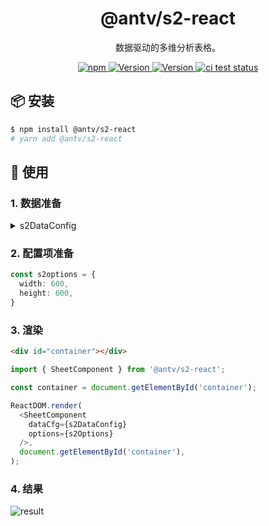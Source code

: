 <h1 align="center">@antv/s2-react</h1>

<div align="center">

数据驱动的多维分析表格。

<p>
 <a href="https://www.npmjs.com/package/@antv/s2-react" title="npm">
    <img src="https://img.shields.io/npm/dm/@antv/s2-react.svg" alt="npm"/>
  </a>
  <a href="https://www.npmjs.com/package/@antv/s2-react" target="_blank">
    <img alt="Version" src="https://img.shields.io/npm/v/@antv/s2-react.svg" alt="version">
  </a>
  <a href="https://www.npmjs.com/package/@antv/s2-react" target="_blank">
    <img alt="Version" src="https://img.shields.io/npm/v/@antv/s2-react/beta.svg" alt="version">
  </a>
   <a href="https://github.com/antvis/S2/actions/workflows/test.yml" target="_blank">
    <img src="https://github.com/antvis/S2/actions/workflows/test.yml/badge.svg" alt="ci test status"/>
  </a>
</p>

</div>

## 📦 安装

```bash
$ npm install @antv/s2-react
# yarn add @antv/s2-react
```

## 🔨 使用

### 1. 数据准备

<details>
  <summary> s2DataConfig</summary>

```ts
const s2DataConfig = {
  fields: {
    rows: ['province', 'city'],
    columns: ['type'],
    values: ['price'],
  },
  data: [
     {
      province: '浙江',
      city: '杭州',
      type: '笔',
      price: '1',
    },
    {
      province: '浙江',
      city: '杭州',
      type: '纸张',
      price: '2',
    },
    {
      province: '浙江',
      city: '舟山',
      type: '笔',
      price: '17',
    },
    {
      province: '浙江',
      city: '舟山',
      type: '纸张',
      price: '0.5',
    },
    {
      province: '吉林',
      city: '丹东',
      type: '笔',
      price: '8',
    },
    {
      province: '吉林',
      city: '白山',
      type: '笔',
      price: '9',
    },
    {
      province: '吉林',
      city: '丹东',
      type: ' 纸张',
      price: '3',
    },
    {
      province: '吉林',
      city: '白山',
      type: '纸张',
      price: '1',
    },
  ],
};
```

</details>

### 2. 配置项准备

```ts
const s2options = {
  width: 600,
  height: 600,
}
```

### 3. 渲染

```html
<div id="container"></div>
```

```ts
import { SheetComponent } from '@antv/s2-react';

const container = document.getElementById('container');

ReactDOM.render(
  <SheetComponent
    dataCfg={s2DataConfig}
    options={s2Options}
  />,
  document.getElementById('container'),
);
```

### 4. 结果

![result](https://gw.alipayobjects.com/zos/antfincdn/vCukbtVNvl/616f7ef1-e626-4225-99f8-dc8f6ca630dd.png)
